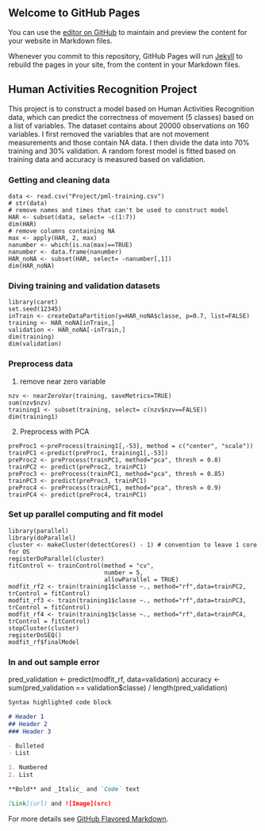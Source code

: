 ## Welcome to GitHub Pages

You can use the [editor on GitHub](https://github.com/ruc140/HAR-project/edit/master/README.md) to maintain and preview the content for your website in Markdown files.

Whenever you commit to this repository, GitHub Pages will run [Jekyll](https://jekyllrb.com/) to rebuild the pages in your site, from the content in your Markdown files.

## Human Activities Recognition Project

This project is to construct a model based on Human Activities Recognition data, which can predict the correctness of movement (5 classes) based on a list of variables. The dataset contains about 20000 observations on 160 variables. I first removed the variables that are not movement measurements and those contain NA data. I then divide the data into 70% training and 30% validation. A random forest model is fitted based on training data and accuracy is measured based on validation.

### Getting and cleaning data
```{r}
data <- read.csv("Project/pml-training.csv")
# str(data)
# remove names and times that can't be used to construct model
HAR <- subset(data, select= -c(1:7))
dim(HAR)
# remove columns containing NA
max <- apply(HAR, 2, max)
nanumber <- which(is.na(max)==TRUE)
nanumber <- data.frame(nanumber)
HAR_noNA <- subset(HAR, select= -nanumber[,1])
dim(HAR_noNA)
```
### Diving training and validation datasets
```{r}
library(caret)
set.seed(12345)
inTrain <- createDataPartition(y=HAR_noNA$classe, p=0.7, list=FALSE)
training <- HAR_noNA[inTrain,]
validation <- HAR_noNA[-inTrain,]
dim(training)
dim(validation)
```
### Preprocess data
1. remove near zero variable
```{r}
nzv <- nearZeroVar(training, saveMetrics=TRUE)
sum(nzv$nzv)
training1 <- subset(training, select= c(nzv$nzv==FALSE))
dim(training1)
```
2. Preprocess with PCA
```{r}
preProc1 <-preProcess(training1[,-53], method = c("center", "scale"))
trainPC1 <-predict(preProc1, training1[,-53])
preProc2 <- preProcess(trainPC1, method="pca", thresh = 0.8)
trainPC2 <- predict(preProc2, trainPC1)
preProc3 <- preProcess(trainPC1, method="pca", thresh = 0.85)
trainPC3 <- predict(preProc3, trainPC1)
preProc4 <- preProcess(trainPC1, method="pca", thresh = 0.9)
trainPC4 <- predict(preProc4, trainPC1)
```

### Set up parallel computing and fit model
```{r}
library(parallel)
library(doParallel)
cluster <- makeCluster(detectCores() - 1) # convention to leave 1 core for OS
registerDoParallel(cluster)
fitControl <- trainControl(method = "cv",
                           number = 5,
                           allowParallel = TRUE)                           
modfit_rf2 <- train(training1$classe ~., method="rf",data=trainPC2, trControl = fitControl)
modfit_rf3 <- train(training1$classe ~., method="rf",data=trainPC3, trControl = fitControl)
modfit_rf4 <- train(training1$classe ~., method="rf",data=trainPC4, trControl = fitControl)
stopCluster(cluster)
registerDoSEQ()
modfit_rf$finalModel
```
### In and out sample error
pred_validation <- predict(modfit_rf, data=validation)
accuracy <- sum(pred_validation == validation$classe) / length(pred_validation)

```markdown
Syntax highlighted code block

# Header 1
## Header 2
### Header 3

- Bulleted
- List

1. Numbered
2. List

**Bold** and _Italic_ and `Code` text

[Link](url) and ![Image](src)
```

For more details see [GitHub Flavored Markdown](https://guides.github.com/features/mastering-markdown/).

